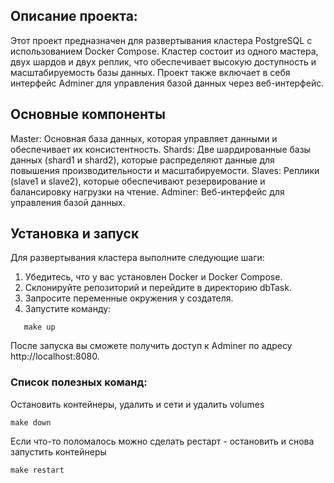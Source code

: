 ## Описание проекта: 
Этот проект предназначен для развертывания кластера PostgreSQL с использованием Docker Compose. Кластер состоит из одного мастера, двух шардов и двух реплик, что обеспечивает высокую доступность и масштабируемость базы данных. Проект также включает в себя интерфейс Adminer для управления базой данных через веб-интерфейс.

## Основные компоненты
Master: Основная база данных, которая управляет данными и обеспечивает их консистентность.
Shards: Две шардированные базы данных (shard1 и shard2), которые распределяют данные для повышения производительности и масштабируемости.
Slaves: Реплики (slave1 и slave2), которые обеспечивают резервирование и балансировку нагрузки на чтение.
Adminer: Веб-интерфейс для управления базой данных.

## Установка и запуск
Для развертывания кластера выполните следующие шаги:
1) Убедитесь, что у вас установлен Docker и Docker Compose.
2) Склонируйте репозиторий и перейдите в директорию dbTask.
3) Запросите переменные окружения у создателя.
4) Запустите команду:
```
   make up
```
После запуска вы сможете получить доступ к Adminer по адресу http://localhost:8080.

### Cписок полезных команд:
Остановить контейнеры, удалить и сети и удалить volumes
```
make down
```
Если что-то поломалось можно сделать рестарт - остановить и снова запустить контейнеры
```
make restart
```
